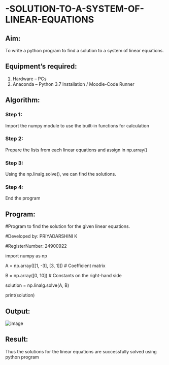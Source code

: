 # -SOLUTION-TO-A-SYSTEM-OF-LINEAR-EQUATIONS
## Aim:
To write a python program to find a solution to a system of linear equations.
## Equipment’s required:
1. 	Hardware – PCs
2. 	Anaconda – Python 3.7 Installation / Moodle-Code Runner
## Algorithm:
### Step 1: 
Import the numpy module to use the built-in functions for calculation
### Step 2: 
Prepare the lists from each linear equations and assign in np.array()
### Step 3: 
Using the np.linalg.solve(), we can find the solutions.
### Step 4: 
End the program
## Program:
#Program to find the solution for the given linear equations.

#Developed by: PRIYADARSHINI K

#RegisterNumber: 24900922

import numpy as np

A = np.array([[1, -3], [3, 1]])  # Coefficient matrix


B = np.array([0, 10])  # Constants on the right-hand side


solution = np.linalg.solve(A, B)


print(solution)



## Output:
![image](https://github.com/user-attachments/assets/bdc0157c-3d75-4f60-8456-ff1b7d7f67c6)


## Result: 
Thus the solutions for the linear equations are successfully solved using python program

